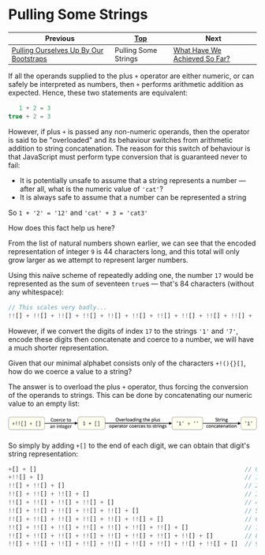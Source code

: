 # Pulling Some Strings

| Previous | [Top](/chriswhealy/hieroglyphy) | Next
|---|---|---
| [Pulling Ourselves Up By Our Bootstraps](/chriswhealy/hieroglyphy/bootstraps/) | Pulling Some Strings | [What Have We Achieved So Far?](/chriswhealy/hieroglyphy/checkpoint1/)

If all the operands supplied to the plus `+` operator are either numeric, or can safely be interpreted as numbers, then `+` performs arithmetic addition as expected.
Hence, these two statements are equivalent:

```javascript
   1 + 2 = 3
true + 2 = 3
```

However, if plus `+` is passed any non-numeric operands, then the operator is said to be "overloaded" and its behaviour switches from arithmetic addition to string concatenation.
The reason for this switch of behaviour is that JavaScript must perform type conversion that is guaranteed never to fail:

* It is potentially unsafe to assume that a string represents a number &mdash; after all, what is the numeric value of `'cat'`?
* It is always safe to assume that a number can be represented a string

So `1 + '2' = '12'` and `'cat' + 3 = 'cat3'`

How does this fact help us here?

From the list of natural numbers shown earlier, we can see that the encoded representation of integer `9` is 44 characters long, and this total will only grow larger as we attempt to represent larger numbers.

Using this naïve scheme of repeatedly adding one, the number `17` would be represented as the sum of seventeen `true`s &mdash; that's 84 characters (without any whitespace):

```javascript
// This scales very badly...
!![] + !![] + !![] + !![] + !![] + !![] + !![] + !![] + !![] + !![] + !![] + !![] + !![] + !![] + !![] + !![] + !![]   // 17
```

However, if we convert the digits of index `17` to the strings `'1'` and `'7'`, encode these digits then concatenate and coerce to a number, we will have a much shorter representation.

Given that our minimal alphabet consists only of the characters `+!(){}[]`, how do we coerce a value to a string?

The answer is to overload the plus `+` operator, thus forcing the conversion of the operands to strings.
This can be done by concatenating our numeric value to an empty list:

![Coerce String One](/chriswhealy/hieroglyphy/img/coerce_str_1.png)

So simply by adding `+[]` to the end of each digit, we can obtain that digit's string representation:

```javascript
+[] + []                                                           // 0 + []-> '0'
+!![] + []                                                         // 1 + []-> '1'
!![] + !![] + []                                                   // 2 + []-> '2'
!![] + !![] + !![] + []                                            // 3 + []-> '3'
!![] + !![] + !![] + !![] + []                                     // 4 + []-> '4'
!![] + !![] + !![] + !![] + !![] + []                              // 5 + []-> '5'
!![] + !![] + !![] + !![] + !![] + !![] + []                       // 6 + []-> '6'
!![] + !![] + !![] + !![] + !![] + !![] + !![] + []                // 7 + []-> '7'
!![] + !![] + !![] + !![] + !![] + !![] + !![] + !![] + []         // 8 + []-> '8'
!![] + !![] + !![] + !![] + !![] + !![] + !![] + !![] + !![] + []  // 9 + []-> '9'
```

